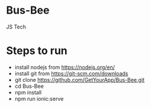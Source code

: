 # Bus-Bee
JS Tech


# Steps to run
 - install nodejs from https://nodejs.org/en/
 - install git from https://git-scm.com/downloads
 - git clone https://github.com/GetYourApp/Bus-Bee.git
 - cd Bus-Bee
 - npm install
 - npm run ionic:serve
